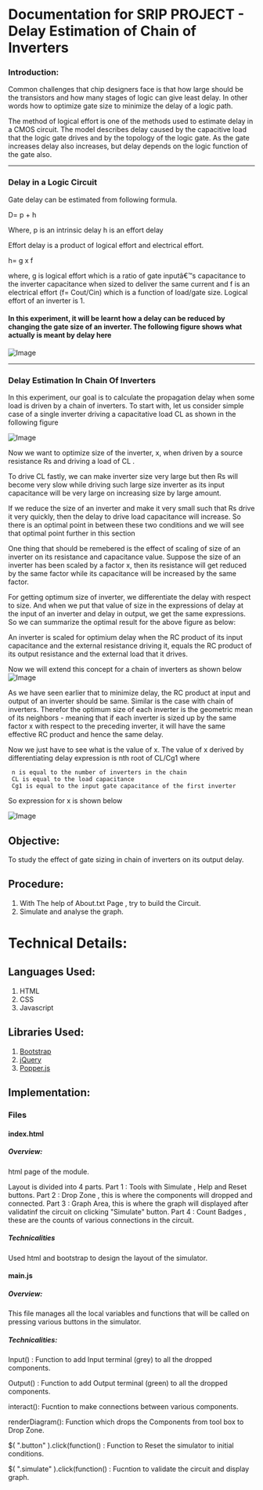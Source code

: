 # Documentation for SRIP PROJECT - Delay Estimation of Chain of Inverters

### Introduction: 

Common challenges that chip designers face is that how large should be the transistors and how many stages of logic can give least delay. In other words how to optimize gate size to minimize the delay of a logic path.


The method of logical effort is one of the methods used to estimate delay in a CMOS circuit. The model describes delay caused by the capacitive load that the logic gate drives and by the topology of the logic gate. As the gate increases delay also increases, but delay depends on the logic function of the gate also.

---

### Delay in a Logic Circuit

Gate delay can be estimated from following formula.

D= p + h

Where, p is an intrinsic delay
               h is an effort delay

Effort delay is a product of logical effort and electrical effort. 

h= g x f

where, g is logical effort which is a ratio of gate inputâ€™s capacitance to the inverter capacitance when sized to deliver the same current and f is an electrical effort (f= Cout/Cin) which is a function of load/gate size. Logical effort of an inverter is 1.

#### In this experiment, it will be learnt how a delay can be reduced by changing the gate size of an inverter. The following figure shows what actually is meant by delay here

![Image](http://cse14-iiith.vlabs.ac.in/final-build/dintro.jpg)

---

### Delay Estimation In Chain Of Inverters

In this experiment, our goal is to calculate the propagation delay when some load is driven by a chain of inverters. To start with, let us consider simple case of a single inverter driving a capacitative load CL as shown in the following figure

![Image](http://cse14-iiith.vlabs.ac.in/final-build/t51.jpg)

Now we want to optimize size of the inverter, x, when driven by a source resistance Rs and driving a load of CL .


To drive CL fastly, we can make inverter size very large but then Rs will become very slow while driving such large size inverter as its input capacitance will be very large on increasing size by large amount.


If we reduce the size of an inverter and make it very small such that Rs drive it very quickly, then the delay to drive load capacitance will increase. So there is an optimal point in between these two conditions and we will see that optimal point further in this section


One thing that should be remebered is the effect of scaling of size of an inverter on its resistance and capacitance value. Suppose the size of an inverter has been scaled by a factor x, then its resistance will get reduced by the same factor while its capacitance will be increased by the same factor.


For getting optimum size of inverter, we differentiate the delay with respect to size. And when we put that value of size in the expressions of delay at the input of an inverter and delay in output, we get the same expressions. So we can summarize the optimal result for the above figure as below:


An inverter is scaled for optimium delay when the RC product of its input capacitance and the external resistance driving it, equals the RC product of its output resistance and the external load that it drives.


Now we will extend this concept for a chain of inverters as shown below
![Image](http://cse14-iiith.vlabs.ac.in/final-build/t53.jpg)

As we have seen earlier that to minimize delay, the RC product at input and output of an inverter should be same. Similar is the case with chain of inverters. Therefor the optimum size of each inverter is the geometric mean of its neighbors - meaning that if each inverter is sized up by the same factor x with respect to the preceding inverter, it will have the same effective RC product and hence the same delay.

Now we just have to see what is the value of x. The value of x derived by differentiating delay expression is nth root of CL/Cg1 where


     n is equal to the number of inverters in the chain 
     CL is equal to the load capacitance
     Cg1 is equal to the input gate capacitance of the first inverter
So expression for x is shown below

![Image](http://cse14-iiith.vlabs.ac.in/final-build/t54.jpg)



## Objective:

To study the effect of gate sizing in chain of inverters on its output delay.

## Procedure:

1. With The help of About.txt Page , try to build the Circuit.
2. Simulate and analyse the graph.


# Technical Details:

## Languages Used:
1. HTML
2. CSS
3. Javascript

## Libraries Used:
1. [Bootstrap](https://getbootstrap.com/) 
2. [jQuery](https://jquery.com/)
3.  [Popper.js](https://popper.js.org/)

## Implementation:

### Files

#### index.html

##### Overview:
html page of the module.

Layout is divided into 4 parts. 
Part 1 : Tools with Simulate , Help and Reset buttons.
Part 2 : Drop Zone , this is where the components will dropped and connected.
Part 3 : Graph Area, this is where the graph will displayed after validatinf the circuit on clicking "Simulate" button.
Part 4 : Count Badges , these are the counts of various connections in the circuit.

##### Technicalities
Used html and bootstrap to design the layout of the simulator.

#### main.js

##### Overview:
This file manages all the local variables and functions that will be called on pressing various buttons in the simulator.

##### Technicalities:

Input() : Function to add Input terminal (grey) to all the dropped components.

Output() : Function to add Output terminal (green) to all the dropped components.

interact(): Fucntion to make connections between various components.

renderDiagram(): Function which drops the Components from tool box to Drop Zone.

 $( ".button" ).click(function() : Function to Reset the simulator to initial conditions.

 $( ".simulate" ).click(function() : Fucntion to validate the circuit and display graph.






